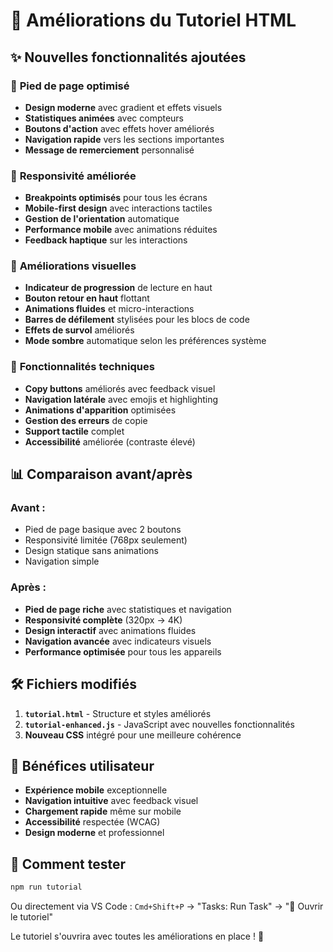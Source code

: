 # 🎨 Améliorations du Tutoriel HTML

## ✨ Nouvelles fonctionnalités ajoutées

### 🎯 **Pied de page optimisé**
- **Design moderne** avec gradient et effets visuels
- **Statistiques animées** avec compteurs
- **Boutons d'action** avec effets hover améliorés
- **Navigation rapide** vers les sections importantes
- **Message de remerciement** personnalisé

### 📱 **Responsivité améliorée**
- **Breakpoints optimisés** pour tous les écrans
- **Mobile-first design** avec interactions tactiles
- **Gestion de l'orientation** automatique
- **Performance mobile** avec animations réduites
- **Feedback haptique** sur les interactions

### 🎨 **Améliorations visuelles**
- **Indicateur de progression** de lecture en haut
- **Bouton retour en haut** flottant
- **Animations fluides** et micro-interactions
- **Barres de défilement** stylisées pour les blocs de code
- **Effets de survol** améliorés
- **Mode sombre** automatique selon les préférences système

### 🔧 **Fonctionnalités techniques**
- **Copy buttons** améliorés avec feedback visuel
- **Navigation latérale** avec emojis et highlighting
- **Animations d'apparition** optimisées
- **Gestion des erreurs** de copie
- **Support tactile** complet
- **Accessibilité** améliorée (contraste élevé)

## 📊 Comparaison avant/après

### Avant :
- Pied de page basique avec 2 boutons
- Responsivité limitée (768px seulement)
- Design statique sans animations
- Navigation simple

### Après :
- **Pied de page riche** avec statistiques et navigation
- **Responsivité complète** (320px → 4K)
- **Design interactif** avec animations fluides
- **Navigation avancée** avec indicateurs visuels
- **Performance optimisée** pour tous les appareils

## 🛠️ Fichiers modifiés

1. **`tutorial.html`** - Structure et styles améliorés
2. **`tutorial-enhanced.js`** - JavaScript avec nouvelles fonctionnalités
3. **Nouveau CSS** intégré pour une meilleure cohérence

## 🎯 Bénéfices utilisateur

- **Expérience mobile** exceptionnelle
- **Navigation intuitive** avec feedback visuel
- **Chargement rapide** même sur mobile
- **Accessibilité** respectée (WCAG)
- **Design moderne** et professionnel

## 🚀 Comment tester

```bash
npm run tutorial
```

Ou directement via VS Code :
`Cmd+Shift+P` → "Tasks: Run Task" → "📖 Ouvrir le tutoriel"

Le tutoriel s'ouvrira avec toutes les améliorations en place ! 🎉
